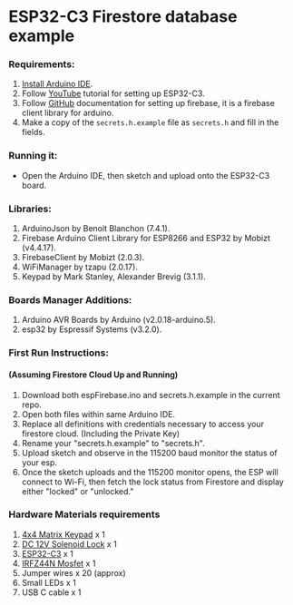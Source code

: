 # ESP32-C3 Firestore database example

### Requirements:
1. [Install Arduino IDE](https://www.arduino.cc/en/software).
2. Follow [YouTube](https://www.youtube.com/watch?v=md1uEOnau5k) tutorial for setting up ESP32-C3.
3. Follow [GitHub](https://github.com/mobizt/FirebaseClient) documentation for setting up firebase, it is a firebase client library for arduino.
4. Make a copy of the `secrets.h.example` file as `secrets.h` and fill in the fields.

### Running it:
* Open the Arduino IDE, then sketch and upload onto the ESP32-C3 board.

### Libraries:
1. ArduinoJson by Benoit Blanchon (7.4.1).
2. Firebase Arduino Client Library for ESP8266 and ESP32 by Mobizt (v4.4.17).
3. FirebaseClient by Mobizt (2.0.3).
4. WiFiManager by tzapu (2.0.17).
5. Keypad by Mark Stanley, Alexander Brevig (3.1.1).

### Boards Manager Additions:
1. Arduino AVR Boards by Arduino (v2.0.18-arduino.5).
2. esp32 by Espressif Systems (v3.2.0).

### First Run Instructions:
#### (Assuming Firestore Cloud Up and Running)

1. Download both espFirebase.ino and secrets.h.example in the current repo.
2. Open both files within same Arduino IDE. 
3. Replace all definitions with credentials necessary to access your firestore cloud. (Including the Private Key)
4. Rename your "secrets.h.example" to "secrets.h".
5. Upload sketch and observe in the 115200 baud monitor the status of your esp.
6. Once the sketch uploads and the 115200 monitor opens, the ESP will connect to Wi-Fi, then fetch the lock status from Firestore and display either "locked" or "unlocked."

### Hardware Materials requirements
1. [4x4 Matrix Keypad](https://www.mouser.com/ProductDetail/Adafruit/3844?qs=qSfuJ%252Bfl%2Fd6WS5%252BJGim1hw%3D%3D&utm_source=electronicwings&utm_medium=referral&utm_campaign=mouser-componentlisting&_gl=1*1l8bxhz*_ga*MTcxNDc3NzEzMS4xNzQzNjM2NTI1*_ga_15W4STQT4T*MTc0MzYzNjUyNC4xLjEuMTc0MzYzNjUzOS40NS4wLjA.) x 1
2. [DC 12V Solenoid Lock](https://www.amazon.com/dp/B0D8BD6R35?&linkCode=sl1&tag=zlufy-20&linkId=2d5df078eda52bfc049c2a2ee22b0b35&language=en_US&ref_=as_li_ss_tl) x 1
3. [ESP32-C3](https://www.espressif.com/en/products/devkits) x 1
4. [IRFZ44N Mosfet](chrome-extension://efaidnbmnnnibpcajpcglclefindmkaj/https://www.infineon.com/dgdl/Infineon-IRFZ44N-DataSheet-v01_01-EN.pdf?fileId=5546d462533600a40153563b3a9f220d) x 1
5. Jumper wires x 20 (approx)
6. Small LEDs x 1
7. USB C cable x 1
